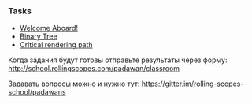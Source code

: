 ### Tasks
* [Welcome Aboard!](https://github.com/rolling-scopes-school/tasks/blob/2016-Q1/tasks/welcome-aboard.md)
* [Binary Tree](https://github.com/rolling-scopes-school/tasks/blob/2016-Q1/tasks/binary-tree.md)
* [Critical rendering path](https://github.com/rolling-scopes-school/tasks/blob/master/tasks/critical-rendering-path.md)

Когда задания будут готовы отправьте результаты через форму:
http://school.rollingscopes.com/padawan/classroom

Задавать вопросы можно и нужно тут:
https://gitter.im/rolling-scopes-school/padawans



